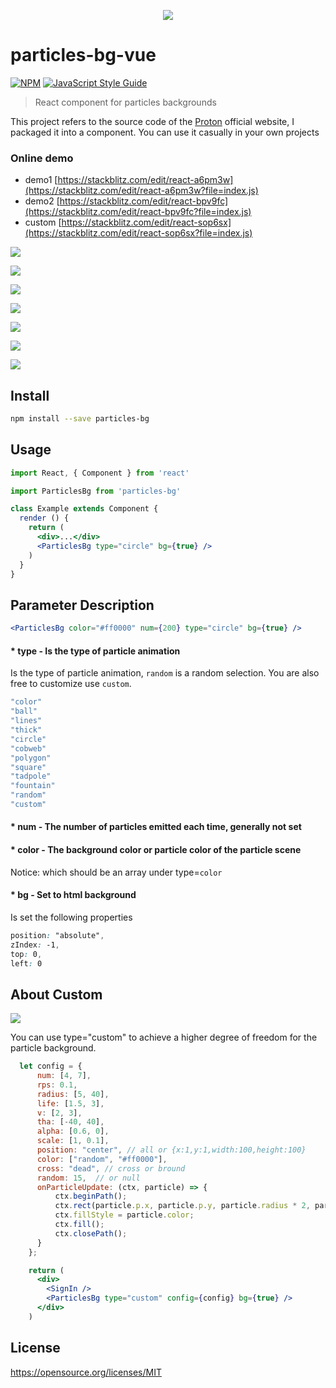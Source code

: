 <p align="center">
  <img src="https://github.com/lindelof/particles-bg-vue/blob/master/images/logo.png?raw=true"/>
</p>

# particles-bg-vue

[![NPM](https://img.shields.io/npm/v/particles-bg.svg)](https://www.npmjs.com/package/particles-bg) [![JavaScript Style Guide](https://img.shields.io/badge/code_style-standard-brightgreen.svg)](https://standardjs.com)

> React component for particles backgrounds

This project refers to the source code of the [Proton](https://a-jie.github.io/Proton/) official website, I packaged it into a component. You can use it casually in your own projects

### Online demo
* demo1 [https://stackblitz.com/edit/react-a6pm3w](https://stackblitz.com/edit/react-a6pm3w?file=index.js)
* demo2 [https://stackblitz.com/edit/react-bpv9fc](https://stackblitz.com/edit/react-bpv9fc?file=index.js)
* custom [https://stackblitz.com/edit/react-sop6sx](https://stackblitz.com/edit/react-sop6sx?file=index.js)

![](https://github.com/lindelof/particles-bg/blob/master/image/01.jpg?raw=true)

![](https://github.com/lindelof/particles-bg/blob/master/image/02.jpg?raw=true)

![](https://github.com/lindelof/particles-bg/blob/master/image/03.jpg?raw=true)

![](https://github.com/lindelof/particles-bg/blob/master/image/04.jpg?raw=true)

![](https://github.com/lindelof/particles-bg/blob/master/image/05.jpg?raw=true)

![](https://github.com/lindelof/particles-bg/blob/master/image/06.jpg?raw=true)

![](https://github.com/lindelof/particles-bg/blob/master/image/07.jpg?raw=true)

## Install

```bash
npm install --save particles-bg
```

## Usage

```jsx
import React, { Component } from 'react'

import ParticlesBg from 'particles-bg'

class Example extends Component {
  render () {
    return (
      <div>...</div>
      <ParticlesBg type="circle" bg={true} />
    )
  }
}
```

## Parameter Description
```jsx
<ParticlesBg color="#ff0000" num={200} type="circle" bg={true} />
```
#### * type - Is the type of particle animation
Is the type of particle animation, `random` is a random selection. You are also free to customize use `custom`.

```js
"color"
"ball"
"lines"
"thick"
"circle"
"cobweb"
"polygon"
"square"
"tadpole"
"fountain"
"random"
"custom"
```

#### * num - The number of particles emitted each time, generally not set

#### * color - The background color or particle color of the particle scene
Notice: which should be an array under type=`color`

#### * bg - Set to html background
Is set the following properties
```css
position: "absolute",
zIndex: -1,
top: 0,
left: 0
```

## About Custom

![](https://github.com/lindelof/particles-bg/blob/master/image/08.jpg?raw=true)

You can use type="custom" to achieve a higher degree of freedom for the particle background.

```jsx
  let config = {
      num: [4, 7],
      rps: 0.1,
      radius: [5, 40],
      life: [1.5, 3],
      v: [2, 3],
      tha: [-40, 40],
      alpha: [0.6, 0],
      scale: [1, 0.1],
      position: "center", // all or {x:1,y:1,width:100,height:100}
      color: ["random", "#ff0000"],
      cross: "dead", // cross or bround
      random: 15,  // or null
      onParticleUpdate: (ctx, particle) => {
          ctx.beginPath();
          ctx.rect(particle.p.x, particle.p.y, particle.radius * 2, particle.radius * 2);
          ctx.fillStyle = particle.color;
          ctx.fill();
          ctx.closePath();
      }
    };

    return (
      <div>
        <SignIn />
        <ParticlesBg type="custom" config={config} bg={true} />
      </div>
    )
```

## License

https://opensource.org/licenses/MIT
